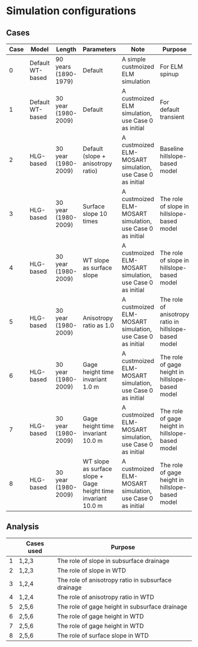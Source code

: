 

# Simulation configurations

## Cases 

| Case |Model| Length | Parameters | Note |  Purpose |
|---|-|--|---------|-----------------|--|
| 0 | Default WT-based | 90 years (1890-1979) |Default | A simple custmoized ELM simulation | For ELM spinup |
| 1 | Default WT-based |30 year (1980-2009)| Default | A custmoized ELM simulation, use Case 0 as initial | For default transient |
| 2 | HLG-based |30 year (1980-2009) |Default (slope + anisotropy ratio) | A custmoized ELM-MOSART simulation, use Case 0 as initial  | Baseline hillslope-based model |
| 3 | HLG-based |30 year (1980-2009) |Surface slope 10 times| A custmoized ELM-MOSART simulation, use Case 0 as initial  | The role of slope in hillslope-based model |
| 4 | HLG-based |30 year (1980-2009) |WT slope as surface slope| A custmoized ELM-MOSART simulation, use Case 0 as initial  | The role of slope in hillslope-based model |
| 5 | HLG-based |30 year (1980-2009) |Anisotropy ratio as 1.0 | A custmoized ELM-MOSART simulation, use Case 0 as initial  | The role of anisotropy ratio in hillslope-based model |
| 6 | HLG-based |30 year (1980-2009) |Gage height time invariant 1.0 m | A custmoized ELM-MOSART simulation, use Case 0 as initial  | The role of gage height in hillslope-based model |
| 7 | HLG-based |30 year (1980-2009) |Gage height time invariant 10.0 m | A custmoized ELM-MOSART simulation, use Case 0 as initial  | The role of gage height in hillslope-based model |
| 8 | HLG-based |30 year (1980-2009) |WT slope as surface slope + Gage height time invariant 10.0 m | A custmoized ELM-MOSART simulation, use Case 0 as initial  | The role of gage height in hillslope-based model |




## Analysis

|  | Cases used |   Purpose |
|---|-----------|-----------------|
| 1 | 1,2,3 |  The role of slope in subsurface drainage  |
| 2 | 1,2,3  |  The role of slope in WTD  |
| 3 | 1,2,4  |  The role of anisotropy ratio in subsurface drainage  |
| 4 | 1,2,4  |  The role of anisotropy ratio in WTD  |
| 5 | 2,5,6 |  The role of gage height in subsurface drainage  |
| 6 | 2,5,6 |  The role of gage height in WTD  |
| 7 | 2,5,6 |  The role of gage height in WTD  |
| 8 | 2,5,6 |  The role of surface slope in WTD  |